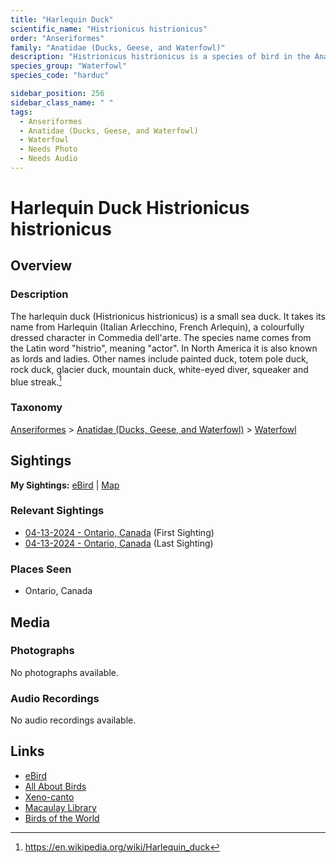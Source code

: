 ```yaml
---
title: "Harlequin Duck"
scientific_name: "Histrionicus histrionicus"
order: "Anseriformes"
family: "Anatidae (Ducks, Geese, and Waterfowl)"
description: "Histrionicus histrionicus is a species of bird in the Anatidae (Ducks, Geese, and Waterfowl) family. It has been observed 2 times."
species_group: "Waterfowl"
species_code: "harduc"

sidebar_position: 256
sidebar_class_name: " "
tags: 
  - Anseriformes
  - Anatidae (Ducks, Geese, and Waterfowl)
  - Waterfowl
  - Needs Photo
  - Needs Audio
---
```


# Harlequin Duck <span className='sci_name'>Histrionicus histrionicus</span>

## Overview

### Description
The harlequin duck (Histrionicus histrionicus) is a small sea duck. It takes its name from Harlequin (Italian Arlecchino, French Arlequin), a colourfully dressed character in Commedia dell'arte. The species name comes from the Latin word "histrio", meaning "actor". In North America it is also known as lords and ladies. Other names include painted duck, totem pole duck, rock duck, glacier duck, mountain duck, white-eyed diver, squeaker and blue streak.[^1]

[^1]: https://en.wikipedia.org/wiki/Harlequin_duck

### Taxonomy
[Anseriformes](/tags/anseriformes) > [Anatidae (Ducks, Geese, and Waterfowl)](/tags/anatidae-ducks-geese-and-waterfowl) > [Waterfowl](/tags/waterfowl)


## Sightings

**My Sightings:** [eBird](https://ebird.org/lifelist?r=world&time=life&spp=harduc) | [Map](/map?species_code=harduc)

### Relevant Sightings

* [04-13-2024 - Ontario, Canada](https://ebird.org/checklist/S169076500) (First Sighting)
* [04-13-2024 - Ontario, Canada](https://ebird.org/checklist/S168448531) (Last Sighting)

### Places Seen

* Ontario, Canada



## Media
### Photographs
No photographs available.

### Audio Recordings
No audio recordings available.

## Links
* [eBird](https://ebird.org/species/harduc) 
* [All About Birds](https://www.allaboutbirds.org/guide/harduc) 
* [Xeno-canto](https://www.xeno-canto.org/species/histrionicus-histrionicus) 
* [Macaulay Library](https://search.macaulaylibrary.org/catalog?taxonCode=harduc&sort=rating_rank_desc)
* [Birds of the World](https://birdsoftheworld.org/bow/species/harduc)
